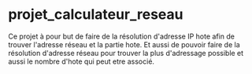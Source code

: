 # projet_calculateur_reseau

Ce projet à pour but de faire de la résolution d'adresse IP hote afin de trouver l'adresse réseau et la partie hote. 
Et aussi de pouvoir faire de la résolution d'adresse réseau pour trouver la plus d'adressage possible et aussi le nombre d'hote qui peut etre associé. 
